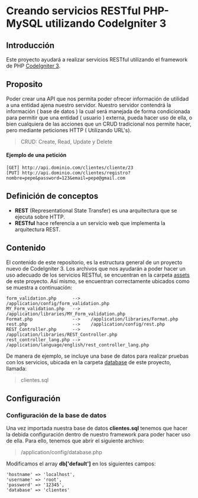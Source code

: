 # Creando servicios RESTful PHP-MySQL utilizando CodeIgniter 3
## Introducción
Este proyecto ayudará a realizar servicios RESTful utilizando el framework de PHP [CodeIgniter 3](https://codeigniter.com/en/download). 

## Proposito
Poder crear una API que nos permita poder ofrecer información de utilidad a una entidad ajena nuestro servidor. Nuestro servidor contendrá la información ( base de datos ) la cual será manejada de forma condicionada para permitir que una entidad ( usuario ) externa, pueda hacer uso de ella, o bien cualquiera de las acciones que un CRUD tradicional nos permite hacer, pero mediante peticiones HTTP ( Utilizando URL's).

>CRUD: Create, Read, Update y Delete

#### Ejemplo de una petición

```
[GET] http://api.dominio.com/clientes/cliente/23
[PUT] http://api.dominio.com/clientes/registro?nombre=pepe&password=123&email=pepe@gmail.com
```

## Definición de conceptos
- **REST** (Representational State Transfer) es una arquitectura que se ejecuta sobre HTTP.
- **RESTful** hace referencia a un servicio web que implementa la arquitectura REST.

## Contenido
El contenido de este repositorio, es la estructura general de un proyecto nuevo de CodeIgniter 3. Los archivos que nos ayudarán a poder hacer un uso adecuado de los servicios RESTful, se encuentran en la carpeta [assets](/assets/) de este proyecto. Así mismo, se encuentran correctamente ubicados como se muestra a continuación:
```
form_validation.php      -->	/application/config/form_validation.php
MY_Form_validation.php	 -->	/application/libraries/MY_Form_validation.php
Format.php               -->	/application/libraries/Format.php
rest.php                 -->	/application/config/rest.php
REST_Controller.php      -->	/application/libraries/REST_Controller.php
rest_controller_lang.php -->	/application/language/english/rest_controller_lang.php
```
De manera de ejemplo, se incluye una base de datos para realizar pruebas con los servicios, ubicada en la carpeta [database](/database/) de este proyecto, llamada:
> clientes.sql

## Configuración
### Configuración de la base de datos
Una vez importada nuestra base de datos **clientes.sql** tenemos que hacer la debida configuración dentro de nuestro framework para poder hacer uso de ella. Para ello, tenemos que abrir el siguiente archivo:
> /application/config/database.php

Modificamos el array **db['default']** en los siguientes campos:
```
'hostname' => 'localhost',
'username' => 'root',
'password' => '12345',
'database' => 'clientes'
```
